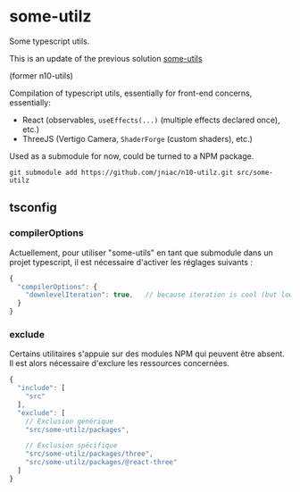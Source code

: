 # some-utilz

Some typescript utils.

This is an update of the previous solution [some-utils](https://github.com/jniac/some-utils)

(former n10-utils)

Compilation of typescript utils, essentially for front-end concerns, essentially:
- React (observables, `useEffects(...)` (multiple effects declared once), etc.)
- ThreeJS (Vertigo Camera, `ShaderForge` (custom shaders), etc.)

Used as a submodule for now, could be turned to a NPM package.

```
git submodule add https://github.com/jniac/n10-utilz.git src/some-utilz
```

## tsconfig

### compilerOptions
Actuellement, pour utiliser "some-utils" en tant que submodule dans un projet 
typescript, il est nécessaire d'activer les réglages suivants : 
```js
{
  "compilerOptions": {
    "downlevelIteration": true,   // because iteration is cool (but low perf?)
  }
}
```

### exclude
Certains utilitaires s'appuie sur des modules NPM qui peuvent être absent. 
Il est alors nécessaire d'exclure les ressources concernées.
```js
{
  "include": [
    "src"
  ],
  "exclude": [
    // Exclusion générique
    "src/some-utilz/packages",

    // Exclusion spécifique
    "src/some-utilz/packages/three",
    "src/some-utilz/packages/@react-three"
  ]
}
```
